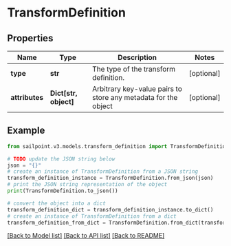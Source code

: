# TransformDefinition


## Properties

Name | Type | Description | Notes
------------ | ------------- | ------------- | -------------
**type** | **str** | The type of the transform definition. | [optional] 
**attributes** | **Dict[str, object]** | Arbitrary key-value pairs to store any metadata for the object | [optional] 

## Example

```python
from sailpoint.v3.models.transform_definition import TransformDefinition

# TODO update the JSON string below
json = "{}"
# create an instance of TransformDefinition from a JSON string
transform_definition_instance = TransformDefinition.from_json(json)
# print the JSON string representation of the object
print(TransformDefinition.to_json())

# convert the object into a dict
transform_definition_dict = transform_definition_instance.to_dict()
# create an instance of TransformDefinition from a dict
transform_definition_from_dict = TransformDefinition.from_dict(transform_definition_dict)
```
[[Back to Model list]](../README.md#documentation-for-models) [[Back to API list]](../README.md#documentation-for-api-endpoints) [[Back to README]](../README.md)


